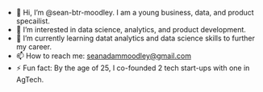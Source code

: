 - 👋 Hi, I’m @sean-btr-moodley. I am a young business, data, and product specailist.
- 👀 I’m interested in data science, analytics, and product development.
- 🌱 I’m currently learning datat analytics and data science skills to further my career.
- 📫 How to reach me: seanadammoodley@gmail.com
- ⚡ Fun fact: By the age of 25, I co-founded 2 tech start-ups with one in AgTech.

<!---
sean-btr-moodley/sean-btr-moodley is a ✨ special ✨ repository because its `README.md` (this file) appears on your GitHub profile.
You can click the Preview link to take a look at your changes.
--->
